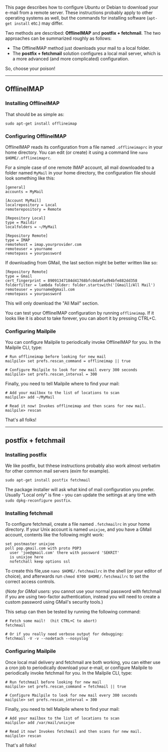 This page describes how to configure Ubuntu or Debian to download your
e-mail from a remote server. These instructions probably apply to other
operating systems as well, but the commands for installing software
(`apt-get install` etc.) may differ.

Two methods are described: **OfflineIMAP** and **postfix + fetchmail**.
The two approaches can be summarized roughly as follows:

* The OfflineIMAP method just downloads your mail to a local folder.
* The **postfix + fetchmail** solution configures a local mail server,
  which is a more advanced (and more complicated) configuration.

So, choose your poison!

--------------------------------------------------------------------

## OfflineIMAP

### Installing OfflineIMAP

That should be as simple as:

    sudo apt-get install offlineimap

### Configuring OfflineIMAP

OfflineIMAP reads its configuration from a file named `.offlineimaprc` in
your home directory. You can edit (or create) it using a command line
`nano $HOME/.offlineimaprc`.

For a simple case of one remote IMAP account, all mail downloaded to a
folder named `MyMail` in your home directory, the configuration file
should look something like this:

    [general]
    accounts = MyMail

    [Account MyMail]
    localrepository = Local
    remoterepository = Remote

    [Repository Local]
    type = Maildir
    localfolders = ~/MyMail

    [Repository Remote]
    type = IMAP
    remotehost = imap.yourprovider.com
    remoteuser = yourname
    remotepass = yourpassword

If downloading from GMail, the last section might be better written like so:

    [Repository Remote]
    type = Gmail
    cert_fingerprint = 89091347184d41768bfc0da9fad94bfe882dd358
    folderfilter = lambda folder: folder.startswith('[Gmail]/All Mail')
    remoteuser = yourname@gmail.com
    remotepass = yourpassword

This will only download the "All Mail" section.

You can test your OfflineIMAP configuration by running `offlineimap`. If it
looks like it is about to take forever, you can abort it by pressing CTRL+C.

### Configuring Mailpile

You can configure Mailpile to periodically invoke OfflineIMAP for
you. In the Mailpile CLI, type:

    # Run offlineimap before looking for new mail
    mailpile> set prefs.rescan_command = offlineimap || true

    # Configure Mailpile to look for new mail every 300 seconds
    mailpile> set prefs.rescan_interval = 300

Finally, you need to tell Mailpile where to find your mail:

    # Add your mailbox to the list of locations to scan
    mailpile> add ~/MyMail

    # Read it now! Invokes offlineimap and then scans for new mail.
    mailpile> rescan

That's all folks!


--------------------------------------------------------------------

## postfix + fetchmail

### Installing postfix

We like postfix, but thhese instructions probably also work almost
verbatim for other common mail servers (exim for example).

    sudo apt-get install postfix fetchmail

The package installer will ask what kind of mail configuration you
prefer. Usually "Local only" is fine - you can update the settings at
any time with `sudo dpkg-reconfigure postfix`.


### Installing fetchmail

To configure fetchmail, create a file named `.fetchmailrc` in your
home directory. If your Unix account is named `unixjoe`, and you have
a GMail account, contents like the following might work:

    set postmaster unixjoe
    poll pop.gmail.com with proto POP3
      user 'joe@gmail.com' there with password 'SEKRIT'
      is unixjoe here
      nofetchall keep options ssl

To create this file,use `nano $HOME/.fetchmailrc` in the shell (or your
editor of choice), and afterwards run `chmod 0700 $HOME/.fetchmailrc` to
set the correct access controls.

(*Note for GMail users:* you cannot use your normal password with
fetchmail if you are using two-factor authentication, instead you
will need to create a custom password using GMail's security
tools.)

This setup can then be tested by running the following command:

    # Fetch some mail!  (hit CTRL+C to abort)
    fetchmail

    # Or if you really need verbose output for debugging:
    fetchmail -V -v --nodetach --nosyslog`


### Configuring Mailpile

Once local mail delivery and fetchmail are both working, you can either use
a cron job to periodically download your e-mail, or configure Mailpile to
periodically invoke fetchmail for you. In the Mailpile CLI, type:

    # Run fetchmail before looking for new mail
    mailpile> set prefs.rescan_command = fetchmail || true

    # Configure Mailpile to look for new mail every 300 seconds
    mailpile> set prefs.rescan_interval = 300

Finally, you need to tell Mailpile where to find your mail:

    # Add your mailbox to the list of locations to scan
    mailpile> add /var/mail/unixjoe

    # Read it now! Invokes fetchmail and then scans for new mail.
    mailpile> rescan

That's all folks!